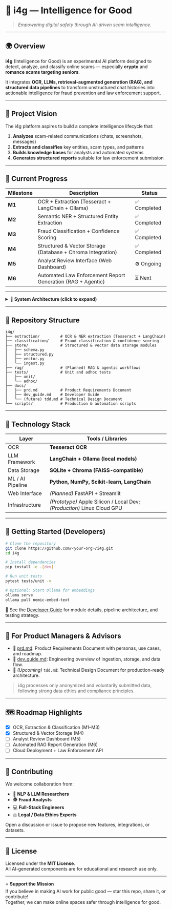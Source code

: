 # 🧠 i4g — Intelligence for Good

> *Empowering digital safety through AI-driven scam intelligence.*

---

## 🌍 Overview

**i4g** (Intelligence for Good) is an experimental AI platform designed to detect, analyze, and classify online scams — especially **crypto** and **romance scams targeting seniors**.

It integrates **OCR, LLMs, retrieval-augmented generation (RAG), and structured data pipelines** to transform unstructured chat histories into actionable intelligence for fraud prevention and law enforcement support.

---

## 🎯 Project Vision

The i4g platform aspires to build a complete intelligence lifecycle that:

1. **Analyzes** scam-related communications (chats, screenshots, messages)
2. **Extracts and classifies** key entities, scam types, and patterns
3. **Builds knowledge bases** for analysts and automated systems
4. **Generates structured reports** suitable for law enforcement submission

---

## 🚀 Current Progress

| Milestone | Description | Status |
|------------|-------------|--------|
| **M1** | OCR + Extraction (Tesseract + LangChain + Ollama) | ✅ Completed |
| **M2** | Semantic NER + Structured Entity Extraction | ✅ Completed |
| **M3** | Fraud Classification + Confidence Scoring | ✅ Completed |
| **M4** | Structured & Vector Storage (Database + Chroma Integration) | ✅ Completed |
| **M5** | Analyst Review Interface (Web Dashboard) | ⚙️ Ongoing |
| **M6** | Automated Law Enforcement Report Generation (RAG + Agentic) | ⏳ Next |

---

<details>
<summary>🧩 <strong>System Architecture (click to expand)</strong></summary>

```mermaid
flowchart LR
    A["Raw Chat / Screenshots"] --> B["OCR (Tesseract)"]
    B --> C["Semantic NER (LangChain + Ollama)"]
    C --> D["Fraud Classifier (Rule-based + LLM)"]
    D --> E["IngestPipeline"]
    E --> F["StructuredStore (SQLite)"]
    E --> G["VectorStore (Chroma/FAISS)"]
    F --> H["Analyst Review Interface"]
    G --> H
    H --> I["RAG + Automated Law Enforcement Reports"]
```
</details>

---

## 🧱 Repository Structure

```
i4g/
├── extraction/         # OCR & NER extraction (Tesseract + LangChain)
├── classification/     # Fraud classification & confidence scoring
├── store/              # Structured & vector data storage modules
│   ├── schema.py
│   ├── structured.py
│   ├── vector.py
│   └── ingest.py
├── rag/                # (Planned) RAG & agentic workflows
├── tests/              # Unit and adhoc tests
│   ├── unit/
│   └── adhoc/
├── docs/
│   ├── prd.md          # Product Requirements Document
│   ├── dev_guide.md    # Developer Guide
│   └── (future) tdd.md # Technical Design Document
└── scripts/            # Production & automation scripts
```

---

## 🧠 Technology Stack

| Layer | Tools / Libraries |
|-------|--------------------|
| OCR | **Tesseract OCR** |
| LLM Framework | **LangChain + Ollama (local models)** |
| Data Storage | **SQLite + Chroma (FAISS-compatible)** |
| ML / AI Pipeline | **Python, NumPy, Scikit-learn, LangChain** |
| Web Interface | *(Planned)* FastAPI + Streamlit |
| Infrastructure | *(Prototype)* Apple Silicon / Local Dev; *(Production)* Linux Cloud GPU |

---

## 🧪 Getting Started (Developers)

```bash
# Clone the repository
git clone https://github.com/<your-org>/i4g.git
cd i4g

# Install dependencies
pip install -e .[dev]

# Run unit tests
pytest tests/unit -v

# Optional: Start Ollama for embeddings
ollama serve
ollama pull nomic-embed-text
```

📘 See the [Developer Guide](./docs/developer_guide.md) for module details, pipeline architecture, and testing strategy.

---

## 🧭 For Product Managers & Advisors

- 📄 [prd.md](./docs/prd.md): Product Requirements Document with personas, use cases, and roadmap.  
- 🧠 [dev_guide.md](./docs/developer_guide.md): Engineering overview of ingestion, storage, and data flow.  
- 🧩 *(Upcoming)* `tdd.md`: Technical Design Document for production-ready architecture.  

> i4g processes only anonymized and voluntarily submitted data, following strong data ethics and compliance principles.

---

## 🗺️ Roadmap Highlights

- [x] OCR, Extraction & Classification (M1–M3)
- [x] Structured & Vector Storage (M4)
- [ ] Analyst Review Dashboard (M5)
- [ ] Automated RAG Report Generation (M6)
- [ ] Cloud Deployment + Law Enforcement API

---

## 🤝 Contributing

We welcome collaboration from:
- 🧠 **NLP & LLM Researchers**
- 🕵️ **Fraud Analysts**
- 💻 **Full-Stack Engineers**
- ⚖️ **Legal / Data Ethics Experts**

Open a discussion or issue to propose new features, integrations, or datasets.

---

## 📄 License

Licensed under the **MIT License**.  
All AI-generated components are for educational and research use only.

---

⭐ **Support the Mission**  
If you believe in making AI work for public good — star this repo, share it, or contribute!  
Together, we can make online spaces safer through intelligence for good.
